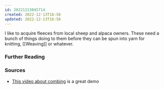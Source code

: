 ```yaml
---
id: 20221213045714
created: 2022-12-13T16:58
updated: 2022-12-13T16:58
---
```


I like to acquire fleeces from local sheep and alpaca owners. These need a bunch of things doing to them before they can be spun into yarn for knitting, [[Weaving]] or whatever.

### Further Reading

### Sources
 
 - [This video about combing](https://www.youtube.com/watch?v=bGbhEuqyTGo) is a great demo